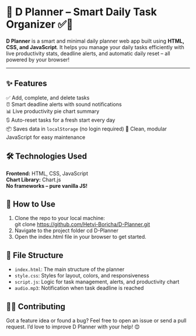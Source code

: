 # 📘 D Planner – Smart Daily Task Organizer ✅📅

**D Planner** is a smart and minimal daily planner web app built using **HTML, CSS, and JavaScript**. It helps you manage your daily tasks efficiently with live productivity stats, deadline alerts, and automatic daily reset – all powered by your browser!

---

## ✨ Features

✅ Add, complete, and delete tasks  
⏰ Smart deadline alerts with sound notifications  
📊 Live productivity pie chart summary  
🔃 Auto-reset tasks for a fresh start every day  
📦 Saves data in `localStorage` (no login required)
🧠 Clean, modular JavaScript for easy maintenance  


## 🛠️ Technologies Used

**Frontend:** HTML, CSS, JavaScript  
**Chart Library:** Chart.js  
**No frameworks – pure vanilla JS!**


## 🚀 How to Use

1. Clone the repo to your local machine:  
git clone https://github.com/Hetvi-Boricha/D-Planner.git
2. Navigate to the project folder
cd D-Planner
3. Open the index.html file in your browser to get started.


## 📁 File Structure

* `index.html`: The main structure of the planner
* `style.css`: Styles for layout, colors, and responsiveness
* `script.js`: Logic for task management, alerts, and productivity chart
* `audio.mp3`: Notification when task deadline is reached


## 🧑‍💻 Contributing
Got a feature idea or found a bug?
Feel free to open an issue or send a pull request. I’d love to improve D Planner with your help! 😊
